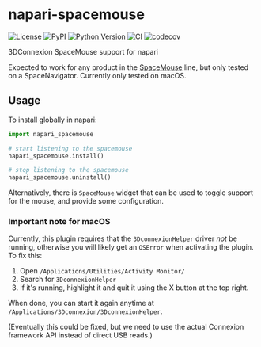 # napari-spacemouse

[![License](https://img.shields.io/pypi/l/napari-spacemouse.svg?color=green)](https://github.com/tlambert03/napari-spacemouse/raw/main/LICENSE)
[![PyPI](https://img.shields.io/pypi/v/napari-spacemouse.svg?color=green)](https://pypi.org/project/napari-spacemouse)
[![Python Version](https://img.shields.io/pypi/pyversions/napari-spacemouse.svg?color=green)](https://python.org)
[![CI](https://github.com/tlambert03/napari-spacemouse/actions/workflows/ci.yml/badge.svg)](https://github.com/tlambert03/napari-spacemouse/actions/workflows/ci.yml)
[![codecov](https://codecov.io/gh/tlambert03/napari-spacemouse/branch/main/graph/badge.svg)](https://codecov.io/gh/tlambert03/napari-spacemouse)

3DConnexion SpaceMouse support for napari

Expected to work for any product in the [SpaceMouse](https://3dconnexion.com/uk/spacemouse/) line, but only tested on a SpaceNavigator. Currently only tested on macOS.

## Usage

To install globally in napari:

```python
import napari_spacemouse

# start listening to the spacemouse
napari_spacemouse.install()

# stop listening to the spacemouse
napari_spacemouse.uninstall()
```

Alternatively, there is `SpaceMouse` widget that can be used to toggle
support for the mouse, and provide some configuration.

### Important note for macOS

Currently, this plugin requires that the `3DconnexionHelper` driver *not* be running, otherwise you will likely get an `OSError` when activating the plugin.  To fix this:

1. Open `/Applications/Utilities/Activity Monitor/`
2. Search for `3DconnexionHelper`
3. If it's running, highlight it and quit it using the X button at the top right.

When done, you can start it again anytime at `/Applications/3Dconnexion/3DconnexionHelper`.

(Eventually this could be fixed, but we need to use the actual Connexion framework API instead of direct USB reads.)
